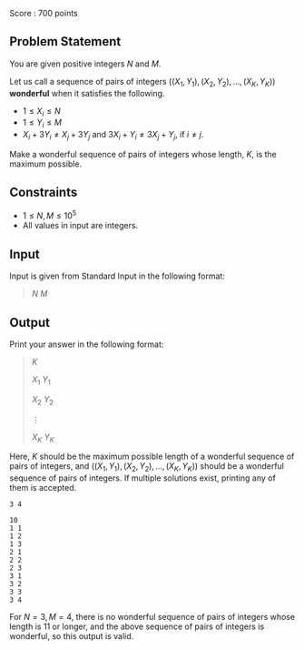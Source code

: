 Score : $700$ points

## Problem Statement

You are given positive integers $N$ and $M$.

Let us call a sequence of pairs of integers $((X_1,Y_1),(X_2,Y_2),\dots,(X_K,Y_K))$ **wonderful** when it satisfies the following.

- $1 \le X_i \le N$
- $1 \le Y_i \le M$
- $X_i+3Y_i \neq X_j+3Y_j$ and $3X_i+Y_i \neq 3X_j+Y_j$, if $i \neq j$.

Make a wonderful sequence of pairs of integers whose length, $K$, is the maximum possible.

## Constraints

- $1 \le N,M \le 10^5$
- All values in input are integers.

## Input

Input is given from Standard Input in the following format:

> $N$ $M$

## Output

Print your answer in the following format:

> $K$
> 
> $X_1$ $Y_1$
> 
> $X_2$ $Y_2$
> 
> $\vdots$
> 
> $X_K$ $Y_K$

Here, $K$ should be the maximum possible length of a wonderful sequence of pairs of integers, and $((X_1,Y_1),(X_2,Y_2),\dots,(X_K,Y_K))$ should be a wonderful sequence of pairs of integers.
If multiple solutions exist, printing any of them is accepted.

```input1
3 4
```

```output1
10
1 1
1 2
1 3
2 1
2 2
2 3
3 1
3 2
3 3
3 4
```

For $N=3, M=4$, there is no wonderful sequence of pairs of integers whose length is $11$ or longer, and the above sequence of pairs of integers is wonderful, so this output is valid.